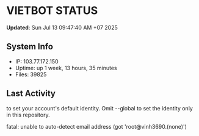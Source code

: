 # VIETBOT STATUS
**Updated**: Sun Jul 13 09:47:40 AM +07 2025

## System Info
- IP: 103.77.172.150
- Uptime: up 1 week, 13 hours, 35 minutes
- Files: 39825

## Last Activity

to set your account's default identity.
Omit --global to set the identity only in this repository.

fatal: unable to auto-detect email address (got 'root@vinh3690.(none)')

